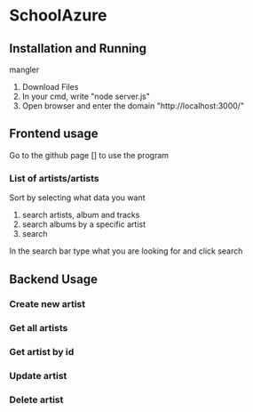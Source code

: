 # SchoolAzure

## Installation and Running
mangler
1. Download Files
2. In your cmd, write "node server.js"
3. Open browser and enter the domain "http://localhost:3000/"

## Frontend usage
Go to the github page [] to use the program

### List of artists/artists
Sort by selecting what data you want
1. search artists, album and tracks
2. search albums by a specific artist
3. search 

In the search bar type what you are looking for and click search

## Backend Usage

### Create new artist

### Get all artists

### Get artist by id

### Update artist

### Delete artist

